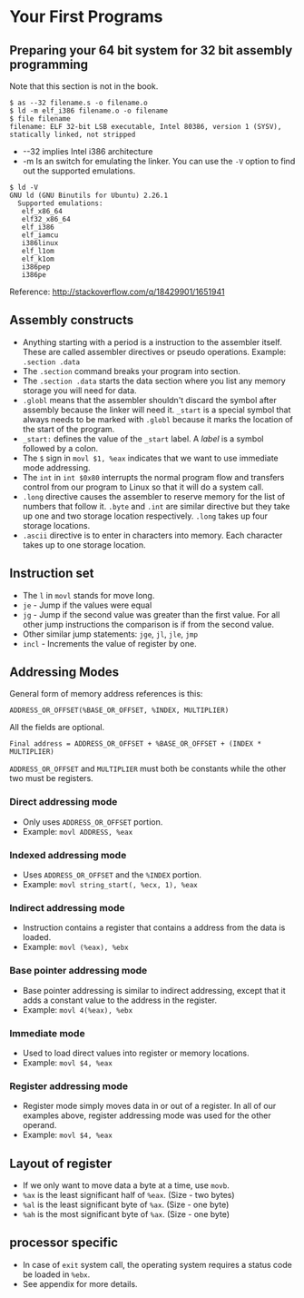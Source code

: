 # Your First Programs

## Preparing your 64 bit system for 32 bit assembly programming

Note that this section is not in the book. 

``` shellsession
$ as --32 filename.s -o filename.o
$ ld -m elf_i386 filename.o -o filename
$ file filename
filename: ELF 32-bit LSB executable, Intel 80386, version 1 (SYSV), statically linked, not stripped
```

* --32 implies Intel i386 architecture
* -m Is an switch for emulating the linker.
You can use the `-V` option to find out the supported emulations.

``` shellsession
$ ld -V
GNU ld (GNU Binutils for Ubuntu) 2.26.1
  Supported emulations:
   elf_x86_64
   elf32_x86_64
   elf_i386
   elf_iamcu
   i386linux
   elf_l1om
   elf_k1om
   i386pep
   i386pe
```

Reference: http://stackoverflow.com/q/18429901/1651941

## Assembly constructs

* Anything starting with a period is a instruction to the assembler
  itself. These are called assembler directives or pseudo
  operations. Example: `.section .data`
* The `.section` command breaks your program into section.
* The `.section .data` starts the data section where you list any
  memory storage you will need for data.
* `.globl` means that the assembler shouldn't discard the symbol after
  assembly because the linker will need it. `_start` is a special
  symbol that always needs to be marked with `.globl` because it marks
  the location of the start of the program.
* `_start:` defines the value of the `_start` label. A *label* is a
symbol followed by a colon.
* The `$` sign in `movl $1, %eax` indicates that we want to use
  immediate mode addressing.
* The `int` in `int $0x80` interrupts the normal program flow and
  transfers control from our program to Linux so that it will do a
  system call.
* `.long` directive causes the assembler to reserve memory for the
  list of numbers that follow it. `.byte` and `.int` are similar
  directive but they take up one and two storage location
  respectively. `.long` takes up four storage locations.
* `.ascii` directive is to enter in characters into memory. Each
  character takes up to one storage location.

## Instruction set

* The `l` in `movl` stands for move long.
* `je` - Jump if the values were equal
* `jg` - Jump if the second value was greater than the first
  value. For all other jump instructions the comparison is if from the
  second value.
* Other similar jump statements: `jge`, `jl`, `jle`, `jmp`
* `incl` - Increments the value of register by one.

## Addressing Modes

General form of memory address references is this:

``` assembly
ADDRESS_OR_OFFSET(%BASE_OR_OFFSET, %INDEX, MULTIPLIER)
```

All the fields are optional.

`Final address = ADDRESS_OR_OFFSET + %BASE_OR_OFFSET + (INDEX * MULTIPLIER)`

`ADDRESS_OR_OFFSET` and `MULTIPLIER` must both be constants while the
other two must be registers.

### Direct addressing mode

* Only uses `ADDRESS_OR_OFFSET` portion.
* Example: `movl ADDRESS, %eax`

### Indexed addressing mode

* Uses `ADDRESS_OR_OFFSET` and the `%INDEX` portion.
* Example: `movl string_start(, %ecx, 1), %eax`

### Indirect addressing mode

* Instruction contains a register that contains a address from the
  data is loaded.
* Example: `movl (%eax), %ebx`

### Base pointer addressing mode

* Base pointer addressing is similar to indirect addressing, except that it adds a constant value to the address in the register.
* Example: `movl 4(%eax), %ebx`

### Immediate mode

* Used to load direct values into register or memory locations.
* Example: `movl $4, %eax`

### Register addressing mode

* Register mode simply moves data in or out of a register. In all of our examples above, register addressing mode was used for the other operand.
* Example: `movl $4, %eax`

## Layout of register

* If we only want to move data a byte at a time, use `movb`.
* `%ax` is the least significant half of `%eax`. (Size - two bytes)
* `%al` is the least significant byte of `%ax`. (Size - one byte)
* `%ah` is the most significant byte of `%ax`. (Size - one byte)

## processor specific

* In case of `exit` system call, the operating system requires a
  status code be loaded in `%ebx`.
* See appendix for more details.
